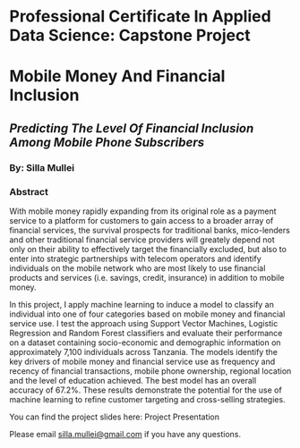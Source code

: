# Professional Certificate In Applied Data Science: Capstone Project

# Mobile Money And Financial Inclusion

## *Predicting The Level Of Financial Inclusion Among Mobile Phone Subscribers*

### By: Silla Mullei

### Abstract

With mobile money rapidly expanding from its original role as a payment service to a platform for customers to gain access to a broader array of financial services, the survival prospects for traditional banks, mico-lenders and other traditional financial service providers will greately depend not only on their ability to effectively target the financially excluded, but also to enter into strategic partnerships with telecom operators and identify individuals on the mobile network who are most likely to use financial products and services (i.e. savings, credit, insurance) in addition to mobile money. 

In this project, I apply machine learning to induce a model to classify an individual into one of four categories based on mobile money and financial service use. I test the approach using Support Vector Machines, Logistic Regression and Random Forest classifiers and evaluate their performance on a dataset containing socio-economic and demographic information on approximately 7,100 individuals across Tanzania. The models identify the key drivers of mobile money and financial service use as frequency and recency of financial transactions, mobile phone ownership, regional location and the level of education achieved. The best model has an overall accuracy of 67.2%. These results demonstrate the potential for the use of machine learning to refine customer targeting and cross-selling strategies.

You can find the project slides here: Project Presentation

Please email silla.mullei@gmail.com if you have any questions.
